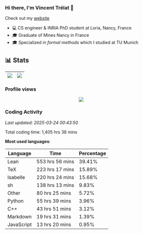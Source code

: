 ### Hi there, I'm Vincent Trélat 👋

Check out my [website](https://vtrelat.github.io)

-   💻 CS engineer & INRIA PhD student at Loria, Nancy, France
-   🎓 Graduate of Mines Nancy in France
-   🎓 Specialized in _formal methods_ which I studied at TU Munich

## 📊 **Stats**

| <img align="center" src="https://readme-stats.clckblog.space/api?username=VTrelat&show_icons=true&include_all_commits=true&theme=tokyonight&hide_border=true" /> | <img align="center" src="https://readme-stats.clckblog.space/api/top-langs/?username=VTrelat&layout=compact&theme=tokyonight&hide_border=true" /> |
| ---------------------------------------------------------------------------------------------------------------------------------------------------------------- | ------------------------------------------------------------------------------------------------------------------------------------------------- |

### Profile views

<p align="center">
 <img src="https://profile-counter.glitch.me/VTrelat/count.svg" />
</p>

<!--automations-->
### Coding Activity
_Last updated: 2025-03-24 00:43:50_

Total coding time: 1,405 hrs 38 mins

**Most used languages**:

| Language | Time | Percentage |
| ------------- | ------------- | ------------- |
| Lean | 553 hrs 56 mins | 39.41% |
| TeX | 223 hrs 17 mins | 15.89% |
| Isabelle | 220 hrs 24 mins | 15.68% |
| sh | 138 hrs 13 mins | 9.83% |
| Other | 80 hrs 25 mins | 5.72% |
| Python | 55 hrs 39 mins | 3.96% |
| C++ | 43 hrs 51 mins | 3.12% |
| Markdown | 19 hrs 31 mins | 1.39% |
| JavaScript | 13 hrs 20 mins | 0.95% |


